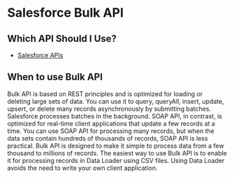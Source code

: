 # Salesforce Bulk API

## Which API Should I Use?
* [Salesforce APIs](https://help.salesforce.com/articleView?id=integrate_what_is_api.htm&language=en_US&type=0)

## When to use Bulk API
Bulk API is based on REST principles and is optimized for loading or deleting large sets of data. You can use it to query, queryAll, insert, update, upsert, or delete many records asynchronously by submitting batches. Salesforce processes batches in the background.
SOAP API, in contrast, is optimized for real-time client applications that update a few records at a time. You can use SOAP API for processing many records, but when the data sets contain hundreds of thousands of records, SOAP API is less practical. Bulk API is designed to make it simple to process data from a few thousand to millions of records.
The easiest way to use Bulk API is to enable it for processing records in Data Loader using CSV files. Using Data Loader avoids the need to write your own client application.
